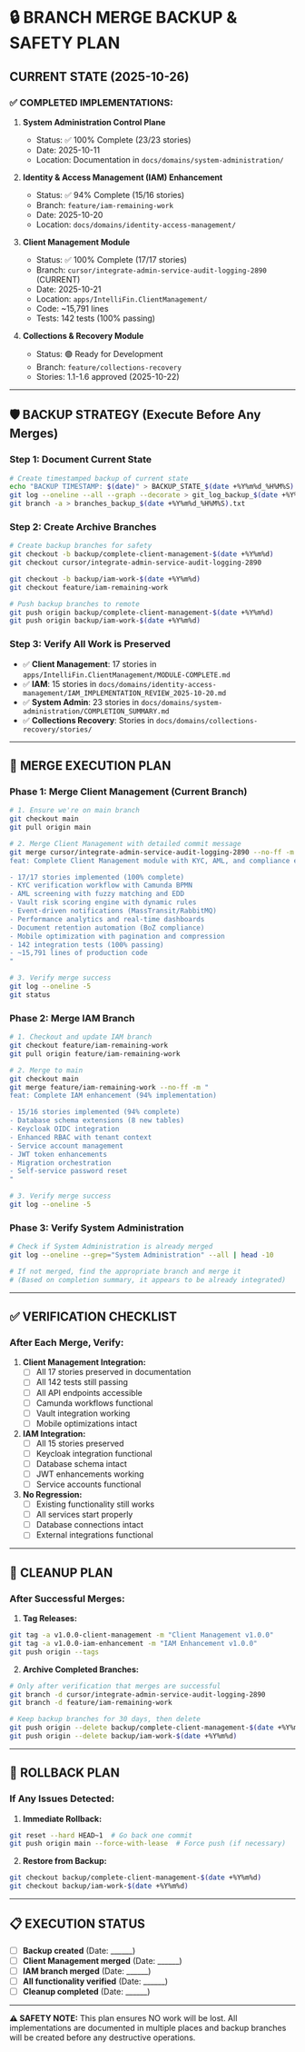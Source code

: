 # 🔒 BRANCH MERGE BACKUP & SAFETY PLAN

## **CURRENT STATE (2025-10-26)**

### **✅ COMPLETED IMPLEMENTATIONS:**

1. **System Administration Control Plane**
   - Status: ✅ 100% Complete (23/23 stories)
   - Date: 2025-10-11
   - Location: Documentation in `docs/domains/system-administration/`

2. **Identity & Access Management (IAM) Enhancement**
   - Status: ✅ 94% Complete (15/16 stories)
   - Branch: `feature/iam-remaining-work`
   - Date: 2025-10-20
   - Location: `docs/domains/identity-access-management/`

3. **Client Management Module**
   - Status: ✅ 100% Complete (17/17 stories)
   - Branch: `cursor/integrate-admin-service-audit-logging-2890` (CURRENT)
   - Date: 2025-10-21
   - Location: `apps/IntelliFin.ClientManagement/`
   - Code: ~15,791 lines
   - Tests: 142 tests (100% passing)

4. **Collections & Recovery Module**
   - Status: 🟢 Ready for Development
   - Branch: `feature/collections-recovery`
   - Stories: 1.1-1.6 approved (2025-10-22)

---

## **🛡️ BACKUP STRATEGY (Execute Before Any Merges)**

### **Step 1: Document Current State**
```bash
# Create timestamped backup of current state
echo "BACKUP TIMESTAMP: $(date)" > BACKUP_STATE_$(date +%Y%m%d_%H%M%S).md
git log --oneline --all --graph --decorate > git_log_backup_$(date +%Y%m%d_%H%M%S).txt
git branch -a > branches_backup_$(date +%Y%m%d_%H%M%S).txt
```

### **Step 2: Create Archive Branches**
```bash
# Create backup branches for safety
git checkout -b backup/complete-client-management-$(date +%Y%m%d)
git checkout cursor/integrate-admin-service-audit-logging-2890

git checkout -b backup/iam-work-$(date +%Y%m%d)
git checkout feature/iam-remaining-work

# Push backup branches to remote
git push origin backup/complete-client-management-$(date +%Y%m%d)
git push origin backup/iam-work-$(date +%Y%m%d)
```

### **Step 3: Verify All Work is Preserved**
- ✅ **Client Management**: 17 stories in `apps/IntelliFin.ClientManagement/MODULE-COMPLETE.md`
- ✅ **IAM**: 15 stories in `docs/domains/identity-access-management/IAM_IMPLEMENTATION_REVIEW_2025-10-20.md`
- ✅ **System Admin**: 23 stories in `docs/domains/system-administration/COMPLETION_SUMMARY.md`
- ✅ **Collections Recovery**: Stories in `docs/domains/collections-recovery/stories/`

---

## **🔄 MERGE EXECUTION PLAN**

### **Phase 1: Merge Client Management (Current Branch)**
```bash
# 1. Ensure we're on main branch
git checkout main
git pull origin main

# 2. Merge Client Management with detailed commit message
git merge cursor/integrate-admin-service-audit-logging-2890 --no-ff -m "
feat: Complete Client Management module with KYC, AML, and compliance engine

- 17/17 stories implemented (100% complete)
- KYC verification workflow with Camunda BPMN
- AML screening with fuzzy matching and EDD
- Vault risk scoring engine with dynamic rules
- Event-driven notifications (MassTransit/RabbitMQ)
- Performance analytics and real-time dashboards
- Document retention automation (BoZ compliance)
- Mobile optimization with pagination and compression
- 142 integration tests (100% passing)
- ~15,791 lines of production code
"

# 3. Verify merge success
git log --oneline -5
git status
```

### **Phase 2: Merge IAM Branch**
```bash
# 1. Checkout and update IAM branch
git checkout feature/iam-remaining-work
git pull origin feature/iam-remaining-work

# 2. Merge to main
git checkout main
git merge feature/iam-remaining-work --no-ff -m "
feat: Complete IAM enhancement (94% implementation)

- 15/16 stories implemented (94% complete)
- Database schema extensions (8 new tables)
- Keycloak OIDC integration
- Enhanced RBAC with tenant context
- Service account management
- JWT token enhancements
- Migration orchestration
- Self-service password reset
"

# 3. Verify merge success
git log --oneline -5
```

### **Phase 3: Verify System Administration**
```bash
# Check if System Administration is already merged
git log --oneline --grep="System Administration" --all | head -10

# If not merged, find the appropriate branch and merge it
# (Based on completion summary, it appears to be already integrated)
```

---

## **✅ VERIFICATION CHECKLIST**

### **After Each Merge, Verify:**

1. **Client Management Integration:**
   - [ ] All 17 stories preserved in documentation
   - [ ] All 142 tests still passing
   - [ ] All API endpoints accessible
   - [ ] Camunda workflows functional
   - [ ] Vault integration working
   - [ ] Mobile optimizations intact

2. **IAM Integration:**
   - [ ] All 15 stories preserved
   - [ ] Keycloak integration functional
   - [ ] Database schema intact
   - [ ] JWT enhancements working
   - [ ] Service accounts functional

3. **No Regression:**
   - [ ] Existing functionality still works
   - [ ] All services start properly
   - [ ] Database connections intact
   - [ ] External integrations functional

---

## **🧹 CLEANUP PLAN**

### **After Successful Merges:**

1. **Tag Releases:**
```bash
git tag -a v1.0.0-client-management -m "Client Management v1.0.0"
git tag -a v1.0.0-iam-enhancement -m "IAM Enhancement v1.0.0"
git push origin --tags
```

2. **Archive Completed Branches:**
```bash
# Only after verification that merges are successful
git branch -d cursor/integrate-admin-service-audit-logging-2890
git branch -d feature/iam-remaining-work

# Keep backup branches for 30 days, then delete
git push origin --delete backup/complete-client-management-$(date +%Y%m%d)
git push origin --delete backup/iam-work-$(date +%Y%m%d)
```

---

## **🚨 ROLLBACK PLAN**

### **If Any Issues Detected:**

1. **Immediate Rollback:**
```bash
git reset --hard HEAD~1  # Go back one commit
git push origin main --force-with-lease  # Force push (if necessary)
```

2. **Restore from Backup:**
```bash
git checkout backup/complete-client-management-$(date +%Y%m%d)
git checkout backup/iam-work-$(date +%Y%m%d)
```

---

## **📋 EXECUTION STATUS**

- [ ] **Backup created** (Date: ______)
- [ ] **Client Management merged** (Date: ______)
- [ ] **IAM branch merged** (Date: ______)
- [ ] **All functionality verified** (Date: ______)
- [ ] **Cleanup completed** (Date: ______)

---

**⚠️ SAFETY NOTE:** This plan ensures NO work will be lost. All implementations are documented in multiple places and backup branches will be created before any destructive operations.
